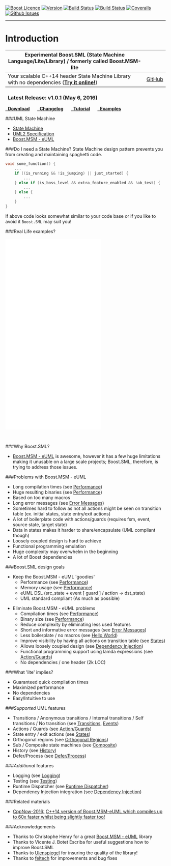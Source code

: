<a href="http://www.boost.org/LICENSE_1_0.txt" target="_blank">![Boost Licence](http://img.shields.io/badge/license-boost-blue.svg)</a>
<a href="https://github.com/boost-experimental/sml/releases" target="_blank">![Version](https://badge.fury.io/gh/boost-experimental%2Fsml.svg)</a>
<a href="https://travis-ci.org/boost-experimental/sml" target="_blank">![Build Status](https://img.shields.io/travis/boost-experimental/sml/master.svg?label=linux/osx)</a>
<a href="https://ci.appveyor.com/project/krzysztof-jusiak/sml" target="_blank">![Build Status](https://img.shields.io/appveyor/ci/krzysztof-jusiak/sml/master.svg?label=windows)</a>
<a href="https://coveralls.io/r/boost-experimental/sml?branch=master" target="_blank">![Coveralls](http://img.shields.io/coveralls/boost-experimental/sml/master.svg)</a>
<a href="http://github.com/boost-experimental/sml/issues" target="_blank">![Github Issues](https://img.shields.io/github/issues/boost-experimental/sml.svg)</a>

---------------------------------------

Introduction
============

| **Experimental Boost.SML (State Machine Language/Lite/Library)** / formerly called Boost.MSM-lite | |
| - | - |
| Your scalable C++14 header State Machine Library with no dependencies ([__Try it online!__](http://boost-experimental.github.io/sml/examples/index.html#hello-world)) | <a class="github-button" href="https://github.com/boost-experimental/sml" data-style="mega" data-count-href="/boost-experimental/sml/stargazers" data-count-api="/repos/boost-experimental/sml#stargazers_count" data-count-aria-label="# stargazers on GitHub" aria-label="Star boost-experimental/sml on GitHub">GitHub</a> |

<div class="important">
<h3 class="wy-text-neutral"><span class="fa fa-info-circle wy-text-info"></span>&nbsp; Latest Release: <b>v1.0.1</b> (May 6, 2016)</h3>
<a href="https://github.com/boost-experimental/sml/releases" class="btn btn-success" style="margin-bottom:8px;" role="button"><span class="fa fa-download"></span>&nbsp; <b>Download</b></a> &nbsp;&nbsp;&nbsp;&nbsp; <a href="CHANGELOG/index.html" class="btn btn-info" style="margin-bottom:8px;" role="button"><span class="fa fa-reorder"></span>&nbsp; <b>Changelog</b></a> &nbsp;&nbsp;&nbsp;&nbsp; <a href="tutorial/index.html" class="btn btn-warning" style="margin-bottom:8px;" role="button"><span class="fa fa-gear"></span>&nbsp; <b>Tutorial</b></a> &nbsp;&nbsp;&nbsp;&nbsp; <a href="examples/index.html" class="btn btn-danger" style="margin-bottom:8px;" role="button"><span class="fa fa-book"></span>&nbsp; <b>Examples</b></a>
</div>

###UML State Machine

* [State Machine](https://en.wikipedia.org/wiki/UML_state_machine)
* [UML2 Specification](http://www.omg.org/spec/UML/2.5)
* [Boost.MSM - eUML](http://www.boost.org/doc/libs/1_60_0/libs/msm/doc/HTML/ch03s04.html)

###Do I need a State Machine?
State Machine design pattern prevents you from creating and maintaining spaghetti code.

```cpp
void some_function() {
    ...
    if ((is_running && !is_jumping) || just_started) {
        ...
    } else if (is_boss_level && extra_feature_enabled && !ab_test) {
        ...
    } else {
        ...
    }
}
```

If above code looks somewhat similar to your code base or if you like
to avoid it `Boost.SML` may suit you!

###Real Life examples?

![CPP(BTN)](Run_SDL2_Integration_Example|https://raw.githubusercontent.com/boost-experimental/sml/master/example/sdl2.cpp)
![CPP(BTN)](Run_Plant_UML_Example|https://raw.githubusercontent.com/boost-experimental/sml/master/example/plant_uml.cpp)
![CPP(BTN)](Run_Logging_Example|https://raw.githubusercontent.com/boost-experimental/sml/master/example/logging.cpp)
![CPP(BTN)](Run_Testing_Example|https://raw.githubusercontent.com/boost-experimental/sml/master/example/testing.cpp)

&nbsp;

###Why Boost.SML?

* [Boost.MSM - eUML](http://www.boost.org/doc/libs/1_60_0/libs/msm/doc/HTML/ch03s04.html) is awesome, however it has a few huge limitations making it unusable on a large scale projects;
  Boost.SML, therefore, is trying to address those issues.

###Problems with Boost.MSM - eUML

* Long compilation times (see [Performance](overview.md#performance))
* Huge resulting binaries (see [Performance](overview.md#performance))
* Based on too many macros
* Long error messages (see [Error Messages](overview.md#error-messages))
* Sometimes hard to follow as not all actions might be seen on transition table (ex. initial states, state entry/exit actions)
* A lot of boilerplate code with actions/guards (requires fsm, event, source state, target state)
* Data in states makes it harder to share/encapsulate (UML compliant though)
* Loosely coupled design is hard to achieve
* Functional programming emulation
* Huge complexity may overwhelm in the beginning
* A lot of Boost dependencies

###Boost.SML design goals

* Keep the Boost.MSM - eUML 'goodies'
    * Performance (see [Performance](overview.md#performance))
    * Memory usage (see [Performance](overview.md#performance))
    * eUML DSL (src_state + event [ guard ] / action -> dst_state)
    * UML standard compliant (As much as possible)

>

* Eliminate Boost.MSM - eUML problems
    * Compilation times (see [Performance](overview.md#performance))
    * Binary size (see [Performance](overview.md#performance))
    * Reduce complexity by eliminating less used features
    * Short and informative error messages (see [Error Messages](overview.md#error-messages))
    * Less boilerplate / no macros (see [Hello World](examples.md#hello-world))
    * Improve visibility by having all actions on transition table (see [States](examples.md#states))
    * Allows loosely coupled design (see [Dependency Injection](examples.md#dependency-injection))
    * Functional programming support using lamda expressions (see [Action/Guards](examples.md#action-guards))
    * No dependencies / one header (2k LOC)

###What 'lite' implies?

* Guaranteed quick compilation times
* Maximized performance
* No dependencies
* Easy/Intuitive to use

###*Supported* UML features

* Transitions / Anonymous transitions / Internal transitions / Self transitions / No transition (see [Transitions](examples.md#transitions), [Events](examples.md#events))
* Actions / Guards (see [Action/Guards](examples.md#action-guards))
* State entry / exit actions (see [States](examples.md#states))
* Orthogonal regions (see [Orthogonal Regions](examples.md#orthogonal-regions))
* Sub / Composite state machines (see [Composite](examples.md#composite))
* History (see [History](examples.md#history))
* Defer/Process (see [Defer/Process](examples.md#deferprocess))

###*Additional* features

* Logging (see [Logging](examples.md#logging))
* Testing (see [Testing](examples.md#testing))
* Runtime Dispatcher (see [Runtime Dispatcher](examples.md#runtime-dispatcher))
* Dependency Injection integration (see [Dependency Injection](examples.md#dependency-injection))

###Related materials

* [CppNow-2016:](http://cppnow2016.sched.org/event/6Sg0/c14-version-of-boostmsm-euml-which-compiles-up-to-60x-faster-whilst-being-slightly-faster-too) [C++14 version of Boost.MSM-eUML which compiles up to 60x faster whilst being slightly faster too!](http://boost-experimental.github.io/msm-lite/cppnow-2016)

###Acknowledgements
* Thanks to Christophe Henry for a great [Boost.MSM - eUML](http://www.boost.org/doc/libs/1_60_0/libs/msm/doc/HTML/ch03s04.html) library
* Thanks to Vicente J. Botet Escriba for useful suggestions how to improve Boost.SML
* Thanks to [Ulenspiegel](https://github.com/Ulenspiegel) for insuring the quality of the library!
* Thanks to [feltech](https://github.com/feltech) for improvements and bug fixes

